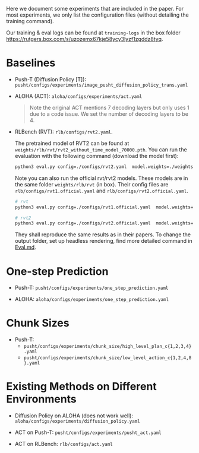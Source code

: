 Here we document some experiments that are included in the paper. For most experiments, we only list the configuration files (without detailing the training command). 

Our training & eval logs can be found at `training-logs` in the box folder https://rutgers.box.com/s/uzozemx67kje58ycy3lyzf1zgddz8tyq. 

# Baselines

- Push-T (Diffusion Policy [T]): `pusht/configs/experiments/image_pusht_diffusion_policy_trans.yaml`

- ALOHA (ACT): `aloha/configs/experiments/act.yaml`
    > Note the original ACT mentions 7 decoding layers but only uses 1 due to a code issue. We set the number of decoding layers to be 4. 

- RLBench (RVT): `rlb/configs/rvt2.yaml`. 

    The pretrained model of RVT2 can be found at `weights/rlb/rvt/rvt2_without_time_model_70000.pth`. You can run the evaluation with the following command (download the model first):  

    ```bash
    python3 eval.py config=./configs/rvt2.yaml  model.weights=./weights/rvt/rvt2_without_time_model_70000.pth 
    ```

    Note you can also run the official rvt/rvt2 models. These models are in the same folder `weights/rlb/rvt` (in box). Their config files are `rlb/configs/rvt1.official.yaml` and `rlb/configs/rvt2.official.yaml`. 

    ```bash
    # rvt
    python3 eval.py config=./configs/rvt1.official.yaml  model.weights=./weights/rvt/rvt1_official_model_14.pth

    # rvt2
    python3 eval.py config=./configs/rvt2.official.yaml  model.weights=./weights/rvt/rvt2_official_model_99.pth
    ```
    
    
    They shall reproduce the same results as in their papers. To change the output folder, set up headless rendering, find more detailed command in [Eval.md](eval.md).


# One-step Prediction

- Push-T: `pusht/configs/experiments/one_step_prediction.yaml`

- ALOHA: `aloha/configs/experiments/one_step_prediction.yaml`

# Chunk Sizes

- Push-T: 
    - `pusht/configs/experiments/chunk_size/high_level_plan_c{1,2,3,4}.yaml`
    - `pusht/configs/experiments/chunk_size/low_level_action_c{1,2,4,8}.yaml`


# Existing Methods on Different Environments

- Diffusion Policy on ALOHA (does not work well): `aloha/configs/experiments/diffusion_policy.yaml`

- ACT on Push-T: `pusht/configs/experiments/pusht_act.yaml`

- ACT on RLBench: `rlb/configs/act.yaml`
